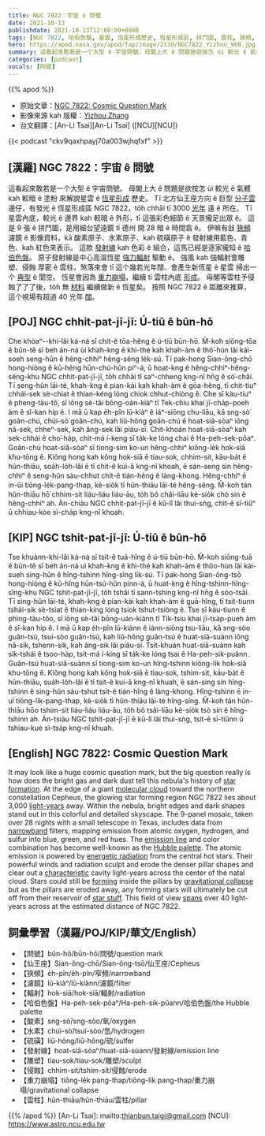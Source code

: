 ```yaml
---
title: NGC 7822：宇宙 ê 問號
date: 2021-10-13
publishdate: 2021-10-13T12:00:00+0800
tags: [NGC 7822, 哈伯色盤, 星雲, 恆星形成歷史, 恆星形成區, 拼鬥圖, 雲柱, 狹頻, 發射線, 輻射, 閬空, 水素, 酸素, 硫磺, 濾鏡]
hero: https://apod.nasa.gov/apod/fap/image/2110/NGC7822_Yizhou_960.jpg
summary: 這看起來敢若是一个大型 ê 宇宙問號。毋閣上大 ê 問題是欲按怎 ùi 較光 ê 氣體 kah 較暗 ê 塗粉 來解說星雲 ê 恆星形成歷史。
categories: [podcast]
vocals: [阿錕]
---
```


{{% apod %}}

- 原始文章：[NGC 7822: Cosmic Question Mark](https://apod.nasa.gov/apod/ap211013.html)
- 影像來源 kah 版權：[Yizhou Zhang](https://www.astrobin.com/users/yzhzhang/)
- 台文翻譯：[An-Li Tsai][An-Li Tsai] ([NCU][NCU])

{{< podcast "ckv9qaxhpayj70a003wjhqfxf" >}}

## [漢羅] NGC 7822：宇宙 ê 問號
這看起來敢若是一个大型 ê 宇宙問號。
毋閣上大 ê 問題是欲按怎 ùi 較光 ê 氣體 kah 較暗 ê 塗粉 來解說星雲 ê [恆星形成][star formation] 歷史。
Tī 北方仙王座方向 ê 巨型 [分子雲][molecular cloud] 邊仔，有發光 ê 恆星形成區 NGC 7822，to̍h chhāi tī 3000 [光年][light-years] 遠 ê 所在。
Tī 星雲內底，較光 ê 邊界 kah 較暗 ê 外形，tī 這張彩色細節 ê 天景攏足出眾 ê。
這是 9 張 ê 拼鬥圖，是用細台望遠鏡 tī 德州 開 28 暗 ê 時間翕 ê。
伊嘛有敆 [狹頻][narrowband] 濾鏡 ê 影像資料，kā 酸素原子、水素原子、kah 硫磺原子 ê 發射線用藍色、青色、kah 紅色來表示。
這款 [發射線][emission line] kah 色彩 ê 組合，這馬已經是逐家攏知 ê [哈伯色盤][Hubble palette]。
原子發射線是中心高溫恆星 [強力輻射][energetic radiation] 驅動 ê。
強風 kah 強輻射會雕塑、侵蝕 厚密 ê 雲柱，煞落來會 tī 這个幾若光年闊、會產生新恆星 ê 星雲 掃出一个 [典型][characteristic] ê 閬空。
恆星會因為 [重力崩塌][gravitational collapse]，繼續 tī 雲柱內底 [形成][forming]。
毋閣等雲柱予侵蝕了了了後，to̍h 無 [材料][star stuff] 繼續做新 ê 恆星矣。
按照 NGC 7822 ê 距離來推算，這个視場有超過 40 光年 [闊][spans]。

## [POJ] NGC chhit-pat-jī-jī: Ú-tiū ê būn-hō
Che khòaⁿ--khí-lâi ká-ná sī chi̍t-ê tōa-hêng ê ú-tiū būn-hō.
M̄-koh siōng-tōa ê būn-tê sī beh án-ná ùi khah-kng ê khì-thé kah khah-àm ê thô͘-hún lâi kái-soeh seng-hûn ê hêng-chhiⁿ hêng-sêng le̍k-sú.
Tī pak-hong Sian-ông-chō hong-hiòng ê kū-hêng hūn-chú-hûn piⁿ-á, ū hoat-kng ê hêng-chhiⁿ-hêng-sêng-khu NGC chhit-pat-jī-jī, to̍h chhāi tī saⁿ-chheng kng-nî hn̄g ê só͘-chāi.
Tī seng-hûn lāi-té, khah-kng ê pian-kài kah khah-àm ê gōa-hêng, tī chit-tiuⁿ chhái-sek sè-chiat ê thian-kéng lóng chiok chhut-chiòng ê.
Che sī kàu-tiuⁿ ê pheng-tàu-tô͘, sī iōng sè-tâi bōng-oán-kiàⁿ tī Tek-chiu khai jī-cha̍p-poeh àm ê sî-kan hip ê.
I mā ū kap e̍h-pîn lū-kiàⁿ ê iáⁿ-siōng chu-liāu, kā sng-sò͘ goân-chú, chúi-sò͘ goân-chú, kah liû-hông goân-chú ê hoat-siā-sòaⁿ iōng nâ-sek, chheⁿ-sek, kah âng-sek lâi piáu-sī.
Chit-khoán hoat-siā-sòaⁿ kah sek-chhái ê cho͘-ha̍p, chit-má í-keng sī ta̍k-ke lóng chai ê Ha-peh-sek-pôaⁿ.
Goân-chú hoat-siā-sòaⁿ sī tiong-sim ko-un hêng-chhiⁿ kiông-le̍k hok-siā khu-tōng ê.
Kiông hong kah kông hok-siā ē tiau-sok, chhim-sit, kāu-ba̍t ê hûn-thiāu, soa̍h-lo̍h-lâi ē tī chit-ê kúi-ā kng-nî khoah, ē sán-seng sin hêng-chhiⁿ ê seng-hûn sàu-chhut chi̍t-ê tián-hêng ê làng-khong.
Hêng-chhiⁿ ē in-ūi tiōng-le̍k-pang-thap, kè-sio̍k tī hûn-thiāu lāi-té hêng-sêng.
M̄-koh tán hûn-thiāu hō͘ chhim-sit liáu-liáu liáu-āu, to̍h bô châi-liāu kè-sio̍k chò sin ê hêng-chhiⁿ ah.
Àn-chiàu NGC chhit-pat-jī-jī ê kū-lî lâi thui-sǹg, chit-ê sī-tiûⁿ ū chhiau-kòe sì-cha̍p kng-nî khoah.

## [KIP] NGC tshit-pat-jī-jī: Ú-tiū ê būn-hō
Tse khuànn-khí-lâi ká-ná sī tsi̍t-ê tuā-hîng ê ú-tiū būn-hō.
M̄-koh siōng-tuā ê būn-tê sī beh án-ná uì khah-kng ê khì-thé kah khah-àm ê thôo-hún lâi kái-sueh sing-hûn ê hîng-tshinn hîng-sîng li̍k-sú.
Tī pak-hong Sian-ông-tsō hong-hiòng ê kū-hîng hūn-tsú-hûn pinn-á, ū huat-kng ê hîng-tshinn-hîng-sîng-khu NGC tshit-pat-jī-jī, to̍h tshāi tī sann-tshing kng-nî hn̄g ê sóo-tsāi.
Tī sing-hûn lāi-té, khah-kng ê pian-kài kah khah-àm ê guā-hîng, tī tsit-tiunn tshái-sik sè-tsiat ê thian-kíng lóng tsiok tshut-tsiòng ê.
Tse sī kàu-tiunn ê phing-tàu-tôo, sī iōng sè-tâi bōng-uán-kiànn tī Tik-tsiu khai jī-tsa̍p-pueh àm ê sî-kan hip ê.
I mā ū kap e̍h-pîn lū-kiànn ê iánn-siōng tsu-liāu, kā sng-sòo guân-tsú, tsuí-sòo guân-tsú, kah liû-hông guân-tsú ê huat-siā-suànn iōng nâ-sik, tshenn-sik, kah âng-sik lâi piáu-sī.
Tsit-khuán huat-siā-suànn kah sik-tshái ê tsoo-ha̍p, tsit-má í-king sī ta̍k-ke lóng tsai ê Ha-peh-sik-puânn.
Guân-tsú huat-siā-suànn sī tiong-sim ko-un hîng-tshinn kiông-li̍k hok-siā khu-tōng ê.
Kiông hong kah kông hok-siā ē tiau-sok, tshim-sit, kāu-ba̍t ê hûn-thiāu, sua̍h-lo̍h-lâi ē tī tsit-ê kuí-ā kng-nî khuah, ē sán-sing sin hîng-tshinn ê sing-hûn sàu-tshut tsi̍t-ê tián-hîng ê làng-khong.
Hîng-tshinn ē in-uī tiōng-li̍k-pang-thap, kè-sio̍k tī hûn-thiāu lāi-té hîng-sîng.
M̄-koh tán hûn-thiāu hōo tshim-sit liáu-liáu liáu-āu, to̍h bô tsâi-liāu kè-sio̍k tsò sin ê hîng-tshinn ah.
Àn-tsiàu NGC tshit-pat-jī-jī ê kū-lî lâi thui-sǹg, tsit-ê sī-tiûnn ū tshiau-kuè sì-tsa̍p kng-nî khuah.

## [English] NGC 7822: Cosmic Question Mark
It may look like a huge cosmic question mark, but the big question really is how does the bright gas and dark dust tell this nebula's history of [star formation][star formation].
At the edge of a giant [molecular cloud][molecular cloud] toward the northern constellation Cepheus, the glowing star forming region NGC 7822 lies about 3,000 [light-years][light-years] away.
Within the nebula, bright edges and dark shapes stand out in this colorful and detailed skyscape.
The 9-panel mosaic, taken over 28 nights with a small telescope in Texas, includes data from [narrowband][narrowband] filters, mapping emission from atomic oxygen, hydrogen, and sulfur into blue, green, and red hues.
The [emission line][emission line] and color combination has become well-known as the [Hubble palette][Hubble palette].
The atomic emission is powered by [energetic radiation][energetic radiation] from the central hot stars.
Their powerful winds and radiation sculpt and erode the denser pillar shapes and clear out a [characteristic][characteristic] cavity light-years across the center of the natal cloud.
Stars could still be [forming][forming] inside the pillars by [gravitational collapse][gravitational collapse] but as the pillars are eroded away, any forming stars will ultimately be cut off from their reservoir of [star stuff][star stuff].
This field of view [spans][spans] over 40 light-years across at the estimated distance of NGC 7822.

## 詞彙學習（漢羅/POJ/KIP/華文/English）
- 【問號】būn-hō/būn-hō/問號/question mark
- 【仙王座】Sian-ông-chō/Sian-ông-tsō/仙王座/Cepheus
- 【狹頻】e̍h-pîn/e̍h-pîn/窄頻/narrowband
- 【濾鏡】lū-kiàⁿ/lū-kiànn/濾鏡/filter
- 【輻射】hok-siā/hok-siā/輻射/radiation
- 【哈伯色盤】Ha-peh-sek-pôaⁿ/Ha-peh-sik-pûann/哈伯色盤/the Hubble palette
- 【酸素】sng-sò͘/sng-sòo/氧/oxygen
- 【水素】chúi-sò͘/tsuí-sòo/氫/hydrogen
- 【硫磺】liû-hông/liû-hông/硫/sulfer
- 【發射線】hoat-siā-sòaⁿ/huat-siā-sùann/發射線/emission line
- 【雕塑】tiau-sok/tiau-sok/雕塑/sculpt
- 【侵蝕】chhim-sit/tshim-sit/侵蝕/erode
- 【重力崩塌】tiōng-le̍k pang-thap/tiōng-li̍k pang-thap/重力崩塌/gravitational collapse
- 【雲柱】hûn-thiāu/hûn-thiāu/雲柱/pillar

{{% /apod %}}
[An-Li Tsai]: mailto:thianbun.taigi@gmail.com
[NCU]: https://www.astro.ncu.edu.tw

[star formation]:https://science.nasa.gov/astrophysics/focus-areas/how-do-stars-form-and-evolve
[molecular cloud]:https://apod.nasa.gov/apod/ap201122.html
[light-years]:https://spaceplace.nasa.gov/light-year/en/
[narrowband]:https://apod.nasa.gov/apod/ap060324.html
[emission line]:https://en.wikipedia.org/wiki/Spectral_line
[Hubble palette]:https://hubblesite.org/contents/articles/the-meaning-of-light-and-color
[energetic radiation]:https://science.nasa.gov/ems/10_ultravioletwaves
[characteristic]:https://apod.nasa.gov/apod/ap150225.html
[forming]:https://hubblesite.org/science/stars-and-nebulas
[gravitational collapse]:http://hyperphysics.phy-astr.gsu.edu/hbase/astro/gravc.html#c1
[star stuff]:https://www.universetoday.com/117494/what-does-it-mean-to-be-star-stuff/
[spans]:https://i.pinimg.com/originals/e9/5a/41/e95a41b46d7c2922ab0b3119e5ab6503.jpg
